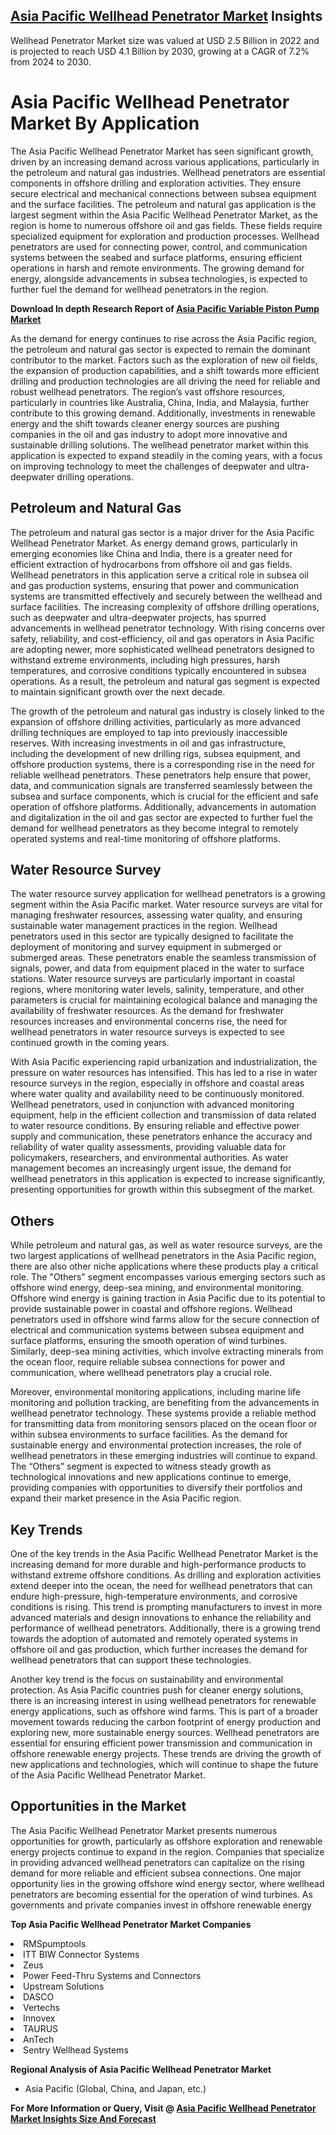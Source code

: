 <h2><a href="https://www.verifiedmarketreports.com/download-sample/?rid=220992&amp;utm_source=Github-Feb&amp;utm_medium=219" target="_blank">Asia Pacific Wellhead Penetrator Market</a> Insights</h2><p>Wellhead Penetrator Market size was valued at USD 2.5 Billion in 2022 and is projected to reach USD 4.1 Billion by 2030, growing at a CAGR of 7.2% from 2024 to 2030.</p><p><h1>Asia Pacific Wellhead Penetrator Market By Application</h1> <p>The Asia Pacific Wellhead Penetrator Market has seen significant growth, driven by an increasing demand across various applications, particularly in the petroleum and natural gas industries. Wellhead penetrators are essential components in offshore drilling and exploration activities. They ensure secure electrical and mechanical connections between subsea equipment and the surface facilities. The petroleum and natural gas application is the largest segment within the Asia Pacific Wellhead Penetrator Market, as the region is home to numerous offshore oil and gas fields. These fields require specialized equipment for exploration and production processes. Wellhead penetrators are used for connecting power, control, and communication systems between the seabed and surface platforms, ensuring efficient operations in harsh and remote environments. The growing demand for energy, alongside advancements in subsea technologies, is expected to further fuel the demand for wellhead penetrators in the region.</p> <p><p><strong>Download In depth Research Report of <a href="https://www.verifiedmarketreports.com/download-sample/?rid=236118&amp;utm_source=Pulse-Dec&amp;utm_medium=219" target="_blank">Asia Pacific Variable Piston Pump Market</a></strong></p></p> <p>As the demand for energy continues to rise across the Asia Pacific region, the petroleum and natural gas sector is expected to remain the dominant contributor to the market. Factors such as the exploration of new oil fields, the expansion of production capabilities, and a shift towards more efficient drilling and production technologies are all driving the need for reliable and robust wellhead penetrators. The region’s vast offshore resources, particularly in countries like Australia, China, India, and Malaysia, further contribute to this growing demand. Additionally, investments in renewable energy and the shift towards cleaner energy sources are pushing companies in the oil and gas industry to adopt more innovative and sustainable drilling solutions. The wellhead penetrator market within this application is expected to expand steadily in the coming years, with a focus on improving technology to meet the challenges of deepwater and ultra-deepwater drilling operations.</p> <h2>Petroleum and Natural Gas</h2> <p>The petroleum and natural gas sector is a major driver for the Asia Pacific Wellhead Penetrator Market. As energy demand grows, particularly in emerging economies like China and India, there is a greater need for efficient extraction of hydrocarbons from offshore oil and gas fields. Wellhead penetrators in this application serve a critical role in subsea oil and gas production systems, ensuring that power and communication systems are transmitted effectively and securely between the wellhead and surface facilities. The increasing complexity of offshore drilling operations, such as deepwater and ultra-deepwater projects, has spurred advancements in wellhead penetrator technology. With rising concerns over safety, reliability, and cost-efficiency, oil and gas operators in Asia Pacific are adopting newer, more sophisticated wellhead penetrators designed to withstand extreme environments, including high pressures, harsh temperatures, and corrosive conditions typically encountered in subsea operations. As a result, the petroleum and natural gas segment is expected to maintain significant growth over the next decade.</p> <p>The growth of the petroleum and natural gas industry is closely linked to the expansion of offshore drilling activities, particularly as more advanced drilling techniques are employed to tap into previously inaccessible reserves. With increasing investments in oil and gas infrastructure, including the development of new drilling rigs, subsea equipment, and offshore production systems, there is a corresponding rise in the need for reliable wellhead penetrators. These penetrators help ensure that power, data, and communication signals are transferred seamlessly between the subsea and surface components, which is crucial for the efficient and safe operation of offshore platforms. Additionally, advancements in automation and digitalization in the oil and gas sector are expected to further fuel the demand for wellhead penetrators as they become integral to remotely operated systems and real-time monitoring of offshore platforms.</p> <h2>Water Resource Survey</h2> <p>The water resource survey application for wellhead penetrators is a growing segment within the Asia Pacific market. Water resource surveys are vital for managing freshwater resources, assessing water quality, and ensuring sustainable water management practices in the region. Wellhead penetrators used in this sector are typically designed to facilitate the deployment of monitoring and survey equipment in submerged or submerged areas. These penetrators enable the seamless transmission of signals, power, and data from equipment placed in the water to surface stations. Water resource surveys are particularly important in coastal regions, where monitoring water levels, salinity, temperature, and other parameters is crucial for maintaining ecological balance and managing the availability of freshwater resources. As the demand for freshwater resources increases and environmental concerns rise, the need for wellhead penetrators in water resource surveys is expected to see continued growth in the coming years.</p> <p>With Asia Pacific experiencing rapid urbanization and industrialization, the pressure on water resources has intensified. This has led to a rise in water resource surveys in the region, especially in offshore and coastal areas where water quality and availability need to be continuously monitored. Wellhead penetrators, used in conjunction with advanced monitoring equipment, help in the efficient collection and transmission of data related to water resource conditions. By ensuring reliable and effective power supply and communication, these penetrators enhance the accuracy and reliability of water quality assessments, providing valuable data for policymakers, researchers, and environmental authorities. As water management becomes an increasingly urgent issue, the demand for wellhead penetrators in this application is expected to increase significantly, presenting opportunities for growth within this subsegment of the market.</p> <h2>Others</h2> <p>While petroleum and natural gas, as well as water resource surveys, are the two largest applications of wellhead penetrators in the Asia Pacific region, there are also other niche applications where these products play a critical role. The "Others" segment encompasses various emerging sectors such as offshore wind energy, deep-sea mining, and environmental monitoring. Offshore wind energy is gaining traction in Asia Pacific due to its potential to provide sustainable power in coastal and offshore regions. Wellhead penetrators used in offshore wind farms allow for the secure connection of electrical and communication systems between subsea equipment and surface platforms, ensuring the smooth operation of wind turbines. Similarly, deep-sea mining activities, which involve extracting minerals from the ocean floor, require reliable subsea connections for power and communication, where wellhead penetrators play a crucial role.</p> <p>Moreover, environmental monitoring applications, including marine life monitoring and pollution tracking, are benefiting from the advancements in wellhead penetrator technology. These systems provide a reliable method for transmitting data from monitoring sensors placed on the ocean floor or within subsea environments to surface facilities. As the demand for sustainable energy and environmental protection increases, the role of wellhead penetrators in these emerging industries will continue to expand. The “Others” segment is expected to witness steady growth as technological innovations and new applications continue to emerge, providing companies with opportunities to diversify their portfolios and expand their market presence in the Asia Pacific region.</p> <h2>Key Trends</h2> <p>One of the key trends in the Asia Pacific Wellhead Penetrator Market is the increasing demand for more durable and high-performance products to withstand extreme offshore conditions. As drilling and exploration activities extend deeper into the ocean, the need for wellhead penetrators that can endure high-pressure, high-temperature environments, and corrosive conditions is rising. This trend is prompting manufacturers to invest in more advanced materials and design innovations to enhance the reliability and performance of wellhead penetrators. Additionally, there is a growing trend towards the adoption of automated and remotely operated systems in offshore oil and gas production, which further increases the demand for wellhead penetrators that can support these technologies.</p> <p>Another key trend is the focus on sustainability and environmental protection. As Asia Pacific countries push for cleaner energy solutions, there is an increasing interest in using wellhead penetrators for renewable energy applications, such as offshore wind farms. This is part of a broader movement towards reducing the carbon footprint of energy production and exploring new, more sustainable energy sources. Wellhead penetrators are essential for ensuring efficient power transmission and communication in offshore renewable energy projects. These trends are driving the growth of new applications and technologies, which will continue to shape the future of the Asia Pacific Wellhead Penetrator Market.</p> <h2>Opportunities in the Market</h2> <p>The Asia Pacific Wellhead Penetrator Market presents numerous opportunities for growth, particularly as offshore exploration and renewable energy projects continue to expand in the region. Companies that specialize in providing advanced wellhead penetrators can capitalize on the rising demand for more reliable and efficient subsea connections. One major opportunity lies in the growing offshore wind energy sector, where wellhead penetrators are becoming essential for the operation of wind turbines. As governments and private companies invest in offshore renewable energy</p><p><strong>Top Asia Pacific Wellhead Penetrator Market Companies</strong></p><div data-test-id=""><p><li>RMSpumptools</li><li> ITT BIW Connector Systems</li><li> Zeus</li><li> Power Feed-Thru Systems and Connectors</li><li> Upstream Solutions</li><li> DASCO</li><li> Vertechs</li><li> Innovex</li><li> TAURUS</li><li> AnTech</li><li> Sentry Wellhead Systems</li></p><div><strong>Regional Analysis of&nbsp;Asia Pacific Wellhead Penetrator Market</strong></div><ul><li dir="ltr"><p dir="ltr">Asia Pacific (Global, China, and Japan, etc.)</p></li></ul><p><strong>For More Information or Query, Visit @&nbsp;</strong><strong><a href="https://www.verifiedmarketreports.com/product/wellhead-penetrator-market/?utm_source=Github-Feb&amp;utm_medium=219" target="_blank">Asia Pacific Wellhead Penetrator Market Insights Size And Forecast</a></strong></p></div><h2>&nbsp;</h2><div data-test-id="">&nbsp;</div>
